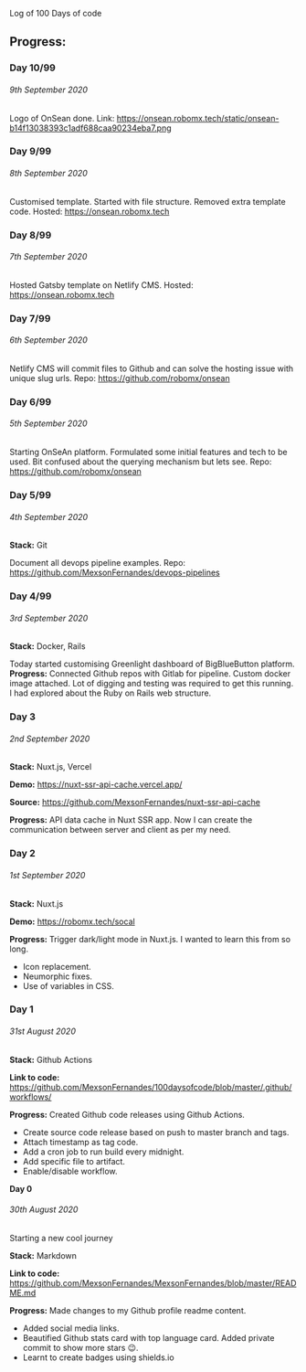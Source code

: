Log of 100 Days of code

## Progress:


### **Day 10/99**

###### 9th September 2020
Logo of OnSean done.
Link: https://onsean.robomx.tech/static/onsean-b14f13038393c1adf688caa90234eba7.png

### **Day 9/99**

###### 8th September 2020
Customised template. Started with file structure. Removed extra template code.
Hosted: https://onsean.robomx.tech

### **Day 8/99**

###### 7th September 2020
Hosted Gatsby template on Netlify CMS.
Hosted: https://onsean.robomx.tech

### **Day 7/99**

###### 6th September 2020
Netlify CMS will commit files to Github and can solve the hosting issue with unique slug urls.
Repo: https://github.com/robomx/onsean


### **Day 6/99**

###### 5th September 2020
Starting OnSeAn platform. Formulated some initial features and tech to be used. Bit confused about the querying mechanism but lets see.
Repo: https://github.com/robomx/onsean

### **Day 5/99**

###### 4th September 2020
**Stack:** Git

Document all devops pipeline examples.
Repo: https://github.com/MexsonFernandes/devops-pipelines

### **Day 4/99**

###### 3rd September 2020
**Stack:** Docker, Rails

Today started customising Greenlight dashboard of BigBlueButton platform.
**Progress:**
Connected Github repos with Gitlab for pipeline.
Custom docker image attached.
Lot of digging and testing was required to get this running.
I had explored about the Ruby on Rails web structure.


### **Day 3**

###### 2nd September 2020
**Stack:** Nuxt.js, Vercel

**Demo:** https://nuxt-ssr-api-cache.vercel.app/

**Source:** https://github.com/MexsonFernandes/nuxt-ssr-api-cache

**Progress:**
API data cache in Nuxt SSR app.
Now I can create the communication between server and client as per my need.

### **Day 2**

###### 1st September 2020
**Stack:** Nuxt.js

**Demo:** https://robomx.tech/socal

**Progress:**
Trigger dark/light mode in Nuxt.js. I wanted to learn this from so long.
* Icon replacement.
* Neumorphic fixes.
* Use of variables in CSS.


### **Day 1**

###### 31st August 2020
**Stack:** Github Actions 

**Link to code:** https://github.com/MexsonFernandes/100daysofcode/blob/master/.github/workflows/

**Progress:**
Created Github code releases using Github Actions. 
* Create source code release based on push to master branch and tags.
* Attach timestamp as tag code.
* Add a cron job to run build every midnight.
* Add specific file to artifact.
* Enable/disable workflow.


**Day 0**

###### 30th August 2020

Starting a new cool journey

**Stack:** Markdown 

**Link to code:** https://github.com/MexsonFernandes/MexsonFernandes/blob/master/README.md

**Progress:**
Made changes to my Github profile readme content. 
* Added social media links.
* Beautified Github stats card with top language card. Added private commit to show more stars :wink:.
* Learnt to create badges using shields.io

